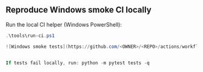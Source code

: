 ## Reproduce Windows smoke CI locally

Run the local CI helper (Windows PowerShell):

```powershell
.\tools\run-ci.ps1

![Windows smoke tests](https://github.com/<OWNER>/<REPO>/actions/workflows/windows-smoke.yml/badge.svg?branch=main)


If tests fail locally, run: python -m pytest tests -q

